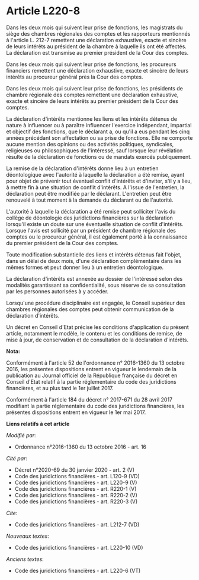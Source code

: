# Article L220-8

Dans les deux mois qui suivent leur prise de fonctions, les magistrats du siège des chambres régionales des comptes et les
rapporteurs mentionnés à l'article L. 212-7 remettent une déclaration exhaustive, exacte et sincère de leurs intérêts au
président de la chambre à laquelle ils ont été affectés. La déclaration est transmise au premier président de la Cour des
comptes.

Dans les deux mois qui suivent leur prise de fonctions, les procureurs financiers remettent une déclaration exhaustive,
exacte et sincère de leurs intérêts au procureur général près la Cour des comptes.

Dans les deux mois qui suivent leur prise de fonctions, les présidents de chambre régionale des comptes remettent une
déclaration exhaustive, exacte et sincère de leurs intérêts au premier président de la Cour des comptes.

La déclaration d'intérêts mentionne les liens et les intérêts détenus de nature à influencer ou à paraître influencer
l'exercice indépendant, impartial et objectif des fonctions, que le déclarant a, ou qu'il a eus pendant les cinq années
précédant son affectation ou sa prise de fonctions. Elle ne comporte aucune mention des opinions ou des activités politiques,
syndicales, religieuses ou philosophiques de l'intéressé, sauf lorsque leur révélation résulte de la déclaration de fonctions
ou de mandats exercés publiquement.

La remise de la déclaration d'intérêts donne lieu à un entretien déontologique avec l'autorité à laquelle la déclaration a
été remise, ayant pour objet de prévenir tout éventuel conflit d'intérêts et d'inviter, s'il y a lieu, à mettre fin à une
situation de conflit d'intérêts. A l'issue de l'entretien, la déclaration peut être modifiée par le déclarant. L'entretien
peut être renouvelé à tout moment à la demande du déclarant ou de l'autorité.

L'autorité à laquelle la déclaration a été remise peut solliciter l'avis du collège de déontologie des juridictions
financières sur la déclaration lorsqu'il existe un doute sur une éventuelle situation de conflit d'intérêts. Lorsque l'avis
est sollicité par un président de chambre régionale des comptes ou le procureur général, il est également porté à la
connaissance du premier président de la Cour des comptes.

Toute modification substantielle des liens et intérêts détenus fait l'objet, dans un délai de deux mois, d'une déclaration
complémentaire dans les mêmes formes et peut donner lieu à un entretien déontologique.

La déclaration d'intérêts est annexée au dossier de l'intéressé selon des modalités garantissant sa confidentialité, sous
réserve de sa consultation par les personnes autorisées à y accéder.

Lorsqu'une procédure disciplinaire est engagée, le Conseil supérieur des chambres régionales des comptes peut obtenir
communication de la déclaration d'intérêts.

Un décret en Conseil d'Etat précise les conditions d'application du présent article, notamment le modèle, le contenu et les
conditions de remise, de mise à jour, de conservation et de consultation de la déclaration d'intérêts.

**Nota:**

Conformément à l'article 52 de l'ordonnance n° 2016-1360 du 13 octobre 2016, les présentes dispositions entrent en vigueur le
lendemain de la publication au Journal officiel de la République française du décret en Conseil d'Etat relatif à la partie
réglementaire du code des juridictions financières, et au plus tard le 1er juillet 2017.

Conformément à l'article 184 du décret n° 2017-671 du 28 avril 2017 modifiant la partie réglementaire du code des
juridictions financières, les présentes dispositions entrent en vigueur le 1er mai 2017.

**Liens relatifs à cet article**

_Modifié par_:

  - Ordonnance n°2016-1360 du 13 octobre 2016 - art. 16

_Cité par_:

  - Décret n°2020-69 du 30 janvier 2020 - art. 2 (V)
  - Code des juridictions financières - art. L120-9 (VD)
  - Code des juridictions financières - art. L220-9 (V)
  - Code des juridictions financières - art. R220-1 (V)
  - Code des juridictions financières - art. R220-2 (V)
  - Code des juridictions financières - art. R220-3 (V)

_Cite_:

  - Code des juridictions financières - art. L212-7 (VD)

_Nouveaux textes_:

  - Code des juridictions financières - art. L220-10 (VD)

_Anciens textes_:

  - Code des juridictions financières - art. L220-6 (VT)
